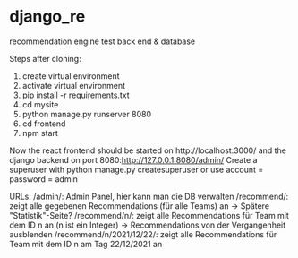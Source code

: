 # django_re
recommendation engine test back end &amp; database

Steps after cloning:
1. create virtual environment
2. activate virtual environment
3. pip install -r requirements.txt
4. cd mysite
5. python manage.py runserver 8080
6. cd frontend
7. npm start

Now the react frontend should be started on http://localhost:3000/ and the django backend on port 8080:http://127.0.0.1:8080/admin/
Create a superuser with python manage.py createsuperuser or use account = password = admin

URLs:
/admin/: Admin Panel, hier kann man die DB verwalten
/recommend/: zeigt alle gegebenen Recommendations (für alle Teams) an -> Spätere "Statistik"-Seite?
/recommend/n/: zeigt alle Recommendations für Team mit dem ID n an (n ist ein Integer) -> Recommendations von der Vergangenheit ausblenden
/recommend/n/2021/12/22/: zeigt alle Recommendations für Team mit dem ID n am Tag 22/12/2021 an
